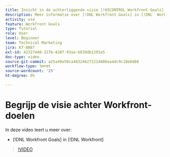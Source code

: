 ```yaml
---
title: Inzicht in de achterliggende visie [!UICONTROL Workfront Goals]
description: Meer informatie over [!DNL Workfront Goals] in [!DNL  Workfront] van het productteam.
activity: use
feature: Workfront Goals
type: Tutorial
role: User
level: Beginner
team: Technical Marketing
jira: KT-8887
exl-id: 42327448-227b-428f-93aa-6039db1291e5
doc-type: video
source-git-commit: a25a49e59ca483246271214886ea4dc9c10e8d66
workflow-type: tm+mt
source-wordcount: '25'
ht-degree: 0%

---
```


# Begrijp de visie achter Workfront-doelen

In deze video leert u meer over:

* [!DNL Workfront Goals] in [!DNL  Workfront]

>[!VIDEO](https://video.tv.adobe.com/v/335181/?quality=12&learn=on)
